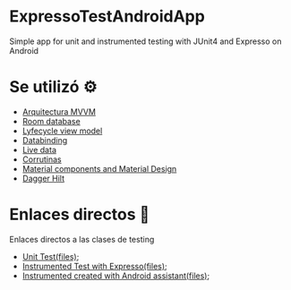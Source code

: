 # ExpressoTestAndroidApp
 Simple app for unit and instrumented testing with JUnit4 and Expresso on Android


# Se utilizó :gear:

* [Arquitectura MVVM](https://developer.android.com/jetpack/guide)
* [Room database](https://developer.android.com/jetpack/androidx/releases/room?gclid=EAIaIQobChMIh-Hoi7C_-gIVRxXUAR2kZAAsEAAYASAAEgJnivD_BwE&gclsrc=aw.ds)
* [Lyfecycle view model](https://developer.android.com/jetpack/androidx/releases/lifecycle)
* [Databinding](https://developer.android.com/topic/libraries/data-binding)
* [Live data](https://developer.android.com/jetpack/androidx/releases/lifecycle)
* [Corrutinas](https://developer.android.com/kotlin/coroutines) 
* [Material components and Material Design](https://material.io/components)
* [Dagger Hilt](https://developer.android.com/training/dependency-injection/hilt-android)

# Enlaces directos :link:

Enlaces directos a las clases de testing

* [Unit Test(files)](https://github.com/hall9zeha/ExpressoTestAndroidApp/tree/main/app/src/androidTest/java/com/barryzea/couponsapp/CouponUtilsKtTest.kt);
* [Instrumented Test with Expresso(files)](https://github.com/hall9zeha/ExpressoTestAndroidApp/tree/main/app/src/androidTest/java/com/barryzea/couponsapp/MainActivityCreateTest.kt);
* [Instrumented created with Android assistant(files)](https://github.com/hall9zeha/ExpressoTestAndroidApp/tree/main/app/src/androidTest/java/com/barryzea/couponsapp/mainModule/view/TestGeneratedWithAssistant.kt);



